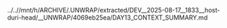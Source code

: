 ../..//mnt/h/ARCHIVE/.UNWRAP/extracted/DEV__2025-08-17__1833__host-duri-head/__UNWRAP/4069eb25ea/DAY13_CONTEXT_SUMMARY.md
